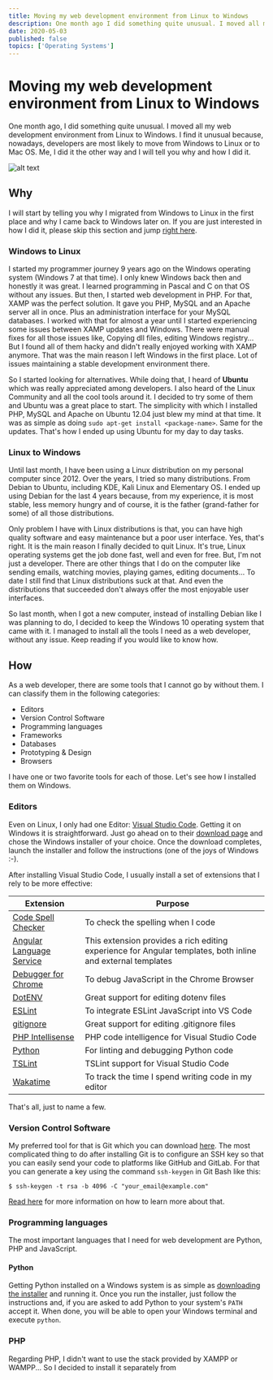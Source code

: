 ```yaml
---
title: Moving my web development environment from Linux to Windows
description: One month ago I did something quite unusual. I moved all my web development environment from Linux to Windows.
date: 2020-05-03
published: false
topics: ['Operating Systems']
---
```


# Moving my web development environment from Linux to Windows

One month ago, I did something quite unusual. I moved all my web development environment from Linux to Windows. I find it unusual because, nowadays, developers are most likely to move from Windows to Linux or to Mac OS. Me, I did it the other way and I will tell you why and how I did it.

![alt text](/assets/images/posts/linux-to-windows.png "Linux to Windows")

## Why

I will start by telling you why I migrated from Windows to Linux in the first place and why I came back to Windows later on. If you are just interested in how I did it, please skip this section and jump [right here](#how).

### Windows to Linux

I started my programmer journey 9 years ago on the Windows operating system (Windows 7 at that time). I only knew Windows back then and honestly it was great. I learned programming in Pascal and C on that OS without any issues. But then, I started web development in PHP. For that, XAMP was the perfect solution. It gave you PHP, MySQL and an Apache server all in once. Plus an administration interface for your MySQL databases. I worked with that for almost a year until I started experiencing some issues between XAMP updates and Windows. There were manual fixes for all those issues like, Copying dll files, editing Windows registry... But I found all of them hacky and didn't really enjoyed working with XAMP anymore. That was the main reason I left Windows in the first place. Lot of issues maintaining a stable development environment there.

So I started looking for alternatives. While doing that, I heard of **Ubuntu** which was really appreciated among developers. I also heard of the Linux Community and all the cool tools around it. I decided to try some of them and Ubuntu was a great place to start. The simplicity with which I installed PHP, MySQL and Apache on Ubuntu 12.04 just blew my mind at that time. It was as simple as doing `sudo apt-get install <package-name>`. Same for the updates. That's how I ended up using Ubuntu for my day to day tasks.

### Linux to Windows

Until last month, I have been using a Linux distribution on my personal computer since 2012. Over the years, I tried so many distributions. From Debian to Ubuntu, including KDE, Kali Linux and Elementary OS. I ended up using Debian for the last 4 years because, from my experience, it is most stable, less memory hungry and of course, it is the father (grand-father for some) of all those distributions.

Only problem I have with Linux distributions is that, you can have high quality software and easy maintenance but a poor user interface. Yes, that's right. It is the main reason I finally decided to quit Linux. It's true, Linux operating systems get the job done fast, well and even for free. But, I'm not just a developer. There are other things that I do on the computer like sending emails, watching movies, playing games, editing documents... To date I still find that Linux distributions suck at that. And even the distributions that succeeded don't always offer the most enjoyable user interfaces.

So last month, when I got a new computer, instead of installing Debian like I was planning to do, I decided to keep the Windows 10 operating system that came with it. I managed to install all the tools I need as a web developer, without any issue. Keep reading if you would like to know how.

## How

As a web developer, there are some tools that I cannot go by without them. I can classify them in the following categories:

- Editors
- Version Control Software
- Programming languages
- Frameworks
- Databases
- Prototyping & Design
- Browsers

I have one or two favorite tools for each of those. Let's see how I installed them on Windows.

### Editors

Even on Linux, I only had one Editor: [Visual Studio Code](https://code.visualstudio.com). Getting it on Windows it is straightforward. Just go ahead on to their [download page](https://code.visualstudio.com/download) and chose the Windows installer of your choice. Once the download completes, launch the installer and follow the instructions (one of the joys of Windows :-).

After installing Visual Studio Code, I usually install a set of extensions that I rely to be more effective:

| Extension                | Purpose                                           |
| ------------------------ | ------------------------------------------------- |
| [Code Spell Checker](https://marketplace.visualstudio.com/items?itemName=streetsidesoftware.code-spell-checker) | To check the spelling when I code |
| [Angular Language Service](https://marketplace.visualstudio.com/items?itemName=Angular.ng-template) | This extension provides a rich editing experience for Angular templates, both inline and external templates |
| [Debugger for Chrome](https://marketplace.visualstudio.com/items?itemName=msjsdiag.debugger-for-chrome) | To debug JavaScript in the Chrome Browser |
| [DotENV](https://marketplace.visualstudio.com/items?itemName=mikestead.dotenv) | Great support for editing dotenv files |
| [ESLint](https://marketplace.visualstudio.com/items?itemName=dbaeumer.vscode-eslint) | To integrate ESLint JavaScript into VS Code |
| [gitignore](https://marketplace.visualstudio.com/items?itemName=codezombiech.gitignore) | Great support for editing .gitignore files |
| [PHP Intellisense](https://marketplace.visualstudio.com/items?itemName=bmewburn.vscode-intelephense-client) | PHP code intelligence for Visual Studio Code |
| [Python](https://marketplace.visualstudio.com/items?itemName=ms-python.python) | For linting and debugging Python code |
| [TSLint](https://marketplace.visualstudio.com/items?itemName=ms-vscode.vscode-typescript-tslint-plugin) | TSLint support for Visual Studio Code |
| [Wakatime](https://marketplace.visualstudio.com/items?itemName=WakaTime.vscode-wakatime) | To track the time I spend writing code in my editor |

That's all, just to name a few.

### Version Control Software

My preferred tool for that is Git which you can download [here](https://git-scm.com/downloads). The most complicated thing to do after installing Git is to configure an SSH key so that you can easily send your code to platforms like GitHub and GitLab. For that you can generate a key using the command `ssh-keygen` in Git Bash like this:

```
$ ssh-keygen -t rsa -b 4096 -C "your_email@example.com"
```

[Read here](https://help.github.com/en/github/authenticating-to-github/generating-a-new-ssh-key-and-adding-it-to-the-ssh-agent) for more information on how to learn more about that.

### Programming languages

The most important languages that I need for web development are Python, PHP and JavaScript.

#### Python

Getting Python installed on a Windows system is as simple as [downloading the installer](https://www.python.org/downloads/) and running it. Once you run the installer, just follow the instructions and, if you are asked to add Python to your system's `PATH` accept it. When done, you will be able to open your Windows terminal and execute `python`.

### PHP

Regarding PHP, I didn't want to use the stack provided by XAMPP or WAMPP... So I decided to install it separately from
